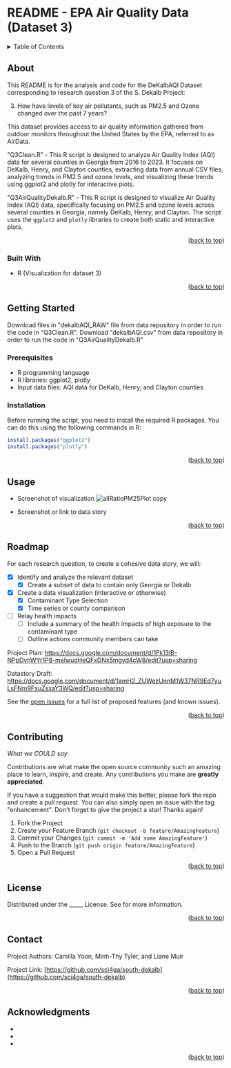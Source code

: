 # README - EPA Air Quality Data (Dataset 3)

<!-- TABLE OF CONTENTS -->
<details>
  <summary>Table of Contents</summary>
  <ol>
    <li>
      <a href="#about-the-project">About The Project</a>
      <ul>
        <li><a href="#built-with">Built With</a></li>
      </ul>
    </li>
    <li>
      <a href="#getting-started">Getting Started</a>
      <ul>
        <li><a href="#prerequisites">Prerequisites</a></li>
        <li><a href="#installation">Installation</a></li>
      </ul>
    </li>
    <li><a href="#usage">Usage</a></li>
    <li><a href="#roadmap">Roadmap</a></li>
    <li><a href="#contributing">Contributing</a></li>
    <li><a href="#license">License</a></li>
    <li><a href="#contact">Contact</a></li>
    <li><a href="#acknowledgments">Acknowledgments</a></li>
  </ol>
</details>


<!-- ABOUT THE PROJECT -->
## About

This README is for the analysis and code for the DeKalbAQI Dataset corresponding to research question 3 of the S. Dekalb Project:


3. How have levels of key air pollutants, such as PM2.5 and Ozone changed over the past 7 years?

This dataset provides access to air quality information gathered from outdoor monitors throughout the United States by the EPA, referred to as AirData.

"Q3Clean.R" - This R script is designed to analyze Air Quality Index (AQI) data for several counties in Georgia from 2016 to 2023. It focuses on DeKalb, Henry, and Clayton counties, extracting data from annual CSV files, analyzing trends in PM2.5 and ozone levels, and visualizing these trends using ggplot2 and plotly for interactive plots.

"Q3AirQualityDekalb.R" - This R script is designed to visualize Air Quality Index (AQI) data, specifically focusing on PM2.5 and ozone levels across several counties in Georgia, namely DeKalb, Henry, and Clayton. The script uses the `ggplot2` and `plotly` libraries to create both static and interactive plots.



<p align="right">(<a href="#readme-top">back to top</a>)</p>
 

### Built With

- R (Visualization for dataset 3)

<p align="right">(<a href="#readme-top">back to top</a>)</p>



<!-- GETTING STARTED -->
## Getting Started

Download files in "dekalbAQI_RAW" file from data repository in order to run the code in "Q3Clean.R".
Download "dekalbAQI.csv" from data repository in order to run the code in "Q3AirQualityDekalb.R"

### Prerequisites

* R programming language
* R libraries: ggplot2, plotly
* Input data files: AQI data for DeKalb, Henry, and Clayton counties


### Installation

Before running the script, you need to install the required R packages. You can do this using the following commands in R:

```R
install.packages("ggplot2")
install.packages("plotly")
```
<p align="right">(<a href="#readme-top">back to top</a>)</p>



<!-- USAGE EXAMPLES -->
## Usage

- Screenshot of  visualization
![allRatioPM25Plot copy](https://github.com/sci4ga/south-dekalb/assets/156953490/5fd650b9-6109-40cd-a422-70395a234419)

- Screenshot or link to data story

<p align="right">(<a href="#readme-top">back to top</a>)</p>



<!-- ROADMAP -->
## Roadmap

For each research question, to create a cohesive data story, we will:
- [x] Identify and analyze the relevant dataset
    - [x] Create a subset of data to contain only Georgia or Dekalb
- [x] Create a data visualization (interactive or otherwise)
    - [x] Contaminant Type Selection
    - [x] Time series or county comparison
- [ ] Relay health impacts
    - [ ] Include a summary of the health impacts of high exposure to the contaminant type
    - [ ] Outline actions community members can take
     
Project Plan: https://docs.google.com/document/d/1Fk13lB-NPpDvnWYr1P8-melwuqHeQFxDNx5mgyd4cW8/edit?usp=sharing

Datastory Draft: https://docs.google.com/document/d/1amH2_ZUWezUnnM1W37NR9Ed7yuLsFNm9FxuZsxaY3WQ/edit?usp=sharing

See the [open issues](https://github.com/sci4ga/south-dekalb/issues) for a full list of proposed features (and known issues).

<p align="right">(<a href="#readme-top">back to top</a>)</p>



<!-- CONTRIBUTING -->
## Contributing

*What we COULD say:*

Contributions are what make the open source community such an amazing place to learn, inspire, and create. Any contributions you make are **greatly appreciated**.

If you have a suggestion that would make this better, please fork the repo and create a pull request. You can also simply open an issue with the tag "enhancement".
Don't forget to give the project a star! Thanks again!

1. Fork the Project
2. Create your Feature Branch (`git checkout -b feature/AmazingFeature`)
3. Commit your Changes (`git commit -m 'Add some AmazingFeature'`)
4. Push to the Branch (`git push origin feature/AmazingFeature`)
5. Open a Pull Request

<p align="right">(<a href="#readme-top">back to top</a>)</p>



<!-- LICENSE -->
## License

Distributed under the _____ License. See  for more information.

<p align="right">(<a href="#readme-top">back to top</a>)</p>



<!-- CONTACT -->
## Contact

Project Authors: Camilla Yoon, Minh-Thy Tyler, and Liane Muir

Project Link: [https://github.com/sci4ga/south-dekalb](https://github.com/sci4ga/south-dekalb)

<p align="right">(<a href="#readme-top">back to top</a>)</p>



<!-- ACKNOWLEDGMENTS -->
## Acknowledgments

* []()
* []()
* []()

<p align="right">(<a href="#readme-top">back to top</a>)</p>


